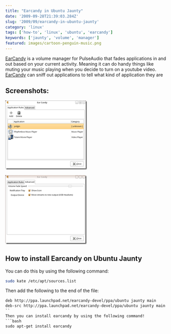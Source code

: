 ```yaml
---
title: "Earcandy in Ubuntu Jaunty"
date: '2009-09-28T21:39:03.284Z'
slug: '2009/09/earcandy-in-ubuntu-jaunty'
category: 'linux'
tags: ['how-to', 'linux', 'ubuntu', 'earcandy']
keywords: ['jaunty', 'volume', 'manager']
featured: images/cartoon-penguin-music.png
---
```

[EarCandy](https://launchpad.net/earcandy) is a volume manager for PulseAudio that fades applications in and out based on your current activity. Meaning it can do handy things like muting your music playing when you decide to turn on a youtube video. [EarCandy](https://launchpad.net/earcandy) can sniff out applications to tell what kind of application they are

## Screenshots:
![earcandy.png](images/earcandy.png)

![earcandy2.png](images/earcandy2.png)

## How to install Earcandy on Ubuntu Jaunty

You can do this by using the following command:
```bash
sudo kate /etc/apt/sources.list
```
Then add the following to the end of the file:
```text
deb http://ppa.launchpad.net/earcandy-devel/ppa/ubuntu jaunty main
deb-src http://ppa.launchpad.net/earcandy-devel/ppa/ubuntu jaunty main
``
Then you can install earcandy by using the following command!
```bash
sudo apt-get install earcandy
```